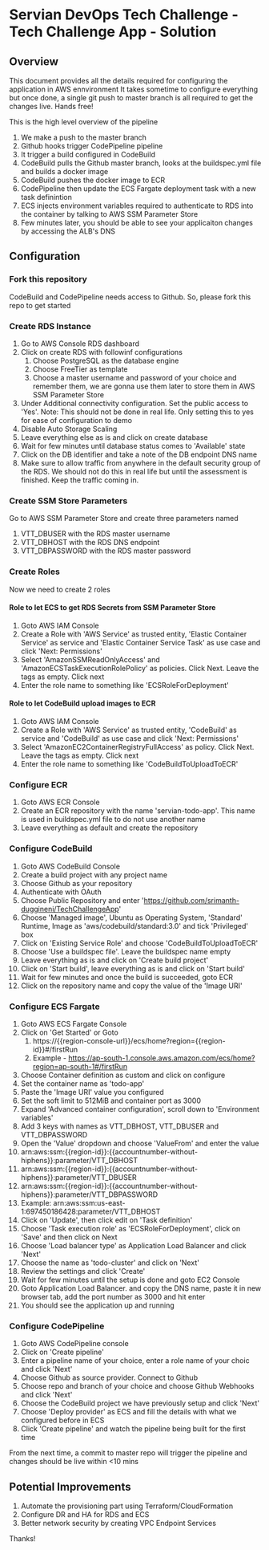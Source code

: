 # Servian DevOps Tech Challenge - Tech Challenge App - Solution

## Overview

This document provides all the details required for configuring the application in AWS ennvironment
It takes sometime to configure everything but once done, a single git push to master branch is all required to get the changes live. Hands free!

This is the high level overview of the pipeline

1. We make a push to the master branch
2. Github hooks trigger CodePipeline pipeline
3. It trigger a build configured in CodeBuild
4. CodeBuild pulls the Github master branch, looks at the buildspec.yml file and builds a docker image
5. CodeBuild pushes the docker image to ECR
6. CodePipeline then update the ECS Fargate deployment task with a new task definintion
7. ECS injects environment variables required to authenticate to RDS into the container by talking to AWS SSM Parameter Store
8. Few minutes later, you should be able to see your applicaiton changes by accessing the ALB's DNS

## Configuration

### Fork this repository

CodeBuild and CodePipeline needs access to Github. So, please fork this repo to get started

### Create RDS Instance

1. Go to AWS Console RDS dashboard
2. Click on create RDS with followinf configurations
    1. Choose PostgreSQL as the database engine
    2. Choose FreeTier as template
    3. Choose a master username and password of your choice and remember them, we are gonna use them later to store them in AWS SSM Parameter Store
3. Under Additional connectivity configuration. Set the public access to 'Yes'. Note: This should not be done in real life. Only setting this to yes for ease of configuration to demo
4. Disable Auto Storage Scaling
5. Leave everything else as is and click on create database
6. Wait for few minutes until database status comes to 'Available' state
7. Click on the DB identifier and take a note of the DB endpoint DNS name
8. Make sure to allow traffic from anywhere in the default security group of the RDS. We should not do this in real life but until the assessment is finished. Keep the traffic coming in.

### Create SSM Store Parameters

Go to AWS SSM Parameter Store and create three parameters named

1. VTT_DBUSER with the RDS master username
2. VTT_DBHOST with the RDS DNS endpoint
3. VTT_DBPASSWORD with the RDS master password

### Create Roles

Now we need to create 2 roles

#### Role to let ECS to get RDS Secrets from SSM Parameter Store

1. Goto AWS IAM Console
2. Create a Role with 'AWS Service' as trusted entity, 'Elastic Container Service' as service and 'Elastic Container Service Task' as use case and click 'Next: Permissions'
3. Select 'AmazonSSMReadOnlyAccess' and 'AmazonECSTaskExecutionRolePolicy' as policies. Click Next. Leave the tags as empty. Click next
4. Enter the role name to something like 'ECSRoleForDeployment'

#### Role to let CodeBuild upload images to ECR

1. Goto AWS IAM Console
2. Create a Role with 'AWS Service' as trusted entity, 'CodeBuild' as service and 'CodeBuild' as use case and click 'Next: Permissions'
3. Select 'AmazonEC2ContainerRegistryFullAccess' as policy. Click Next. Leave the tags as empty. Click next
4. Enter the role name to something like 'CodeBuildToUploadToECR'

### Configure ECR

1. Goto AWS ECR Console
2. Create an ECR repository with the name 'servian-todo-app'. This name is used in buildspec.yml file to do not use another name
3. Leave everything as default and create the repository

### Configure CodeBuild

1. Goto AWS CodeBuild Console
2. Create a build project with any project name
3. Choose Github as your repository
4. Authenticate with OAuth
5. Choose Public Repository and enter 'https://github.com/srimanth-duggineni/TechChallengeApp'
6. Choose 'Managed image', Ubuntu as Operating System, 'Standard' Runtime, Image as 'aws/codebuild/standard:3.0' and tick 'Privileged' box
7. Click on 'Existing Service Role' and choose 'CodeBuildToUploadToECR'
8. Choose 'Use a buildspec file'. Leave the buildspec name empty
9. Leave everything as is and click on 'Create build project'
10. Click on 'Start build', leave everything as is and click on 'Start build'
11. Wait for few minutes and once the build is succeeded, goto ECR
12. Click on the repository name and copy the value of the 'Image URI'

### Configure ECS Fargate

1. Goto AWS ECS Fargate Console
2. Click on 'Get Started' or Goto
   1. https://{{region-console-url}}/ecs/home?region={{region-id}}#/firstRun
   2. Example - https://ap-south-1.console.aws.amazon.com/ecs/home?region=ap-south-1#/firstRun
3. Choose Container definition as custom and click on configure
4. Set the container name as 'todo-app'
5. Paste the 'Image URI' value you configured
6. Set the soft limit to 512MiB and container port as 3000
7. Expand 'Advanced container configuration', scroll down to 'Environment variables'
8. Add 3 keys with names as VTT_DBHOST, VTT_DBUSER and VTT_DBPASSWORD
9.  Open the 'Value' dropdown and choose 'ValueFrom' and enter the value  
   1.  arn:aws:ssm:{{region-id}}:{{accountnumber-without-hiphens}}:parameter/VTT_DBHOST
   2.  arn:aws:ssm:{{region-id}}:{{accountnumber-without-hiphens}}:parameter/VTT_DBUSER
   3.  arn:aws:ssm:{{region-id}}:{{accountnumber-without-hiphens}}:parameter/VTT_DBPASSWORD
10. Example: arn:aws:ssm:us-east-1:697450186428:parameter/VTT_DBHOST
11. Click on 'Update', then click edit on 'Task definition'
12. Choose 'Task execution role' as 'ECSRoleForDeployment', click on 'Save' and then click on Next
13. Choose 'Load balancer type' as Application Load Balancer and click 'Next'
14. Choose the name as 'todo-cluster' and click on 'Next'
15. Review the settings and click 'Create'
16. Wait for few minutes until the setup is done and goto EC2 Console
17. Goto Application Load Balancer. and copy the DNS name, paste it in new browser tab, add the port number as 3000 and hit enter
18. You should see the application up and running

### Configure CodePipeline

1. Goto AWS CodePipeline console
2. Click on 'Create pipeline'
3. Enter a pipeline name of your choice, enter a role name of your choic and click 'Next'
4. Choose Github as source provider. Connect to Github
5. Choose repo and branch of your choice and choose Github Webhooks and click 'Next'
6. Choose the CodeBuild project we have previously setup and click 'Next'
7. Choose 'Deploy provider' as ECS and fill the details with what we configured before in ECS
8. Click 'Create pipeline' and watch the pipeline being built for the first time

From the next time, a commit to master repo will trigger the pipeline and changes should be live within <10 mins

## Potential Improvements

1. Automate the provisioning part using Terraform/CloudFormation
2. Configure DR and HA for RDS and ECS
3. Better network security by creating VPC Endpoint Services


Thanks!